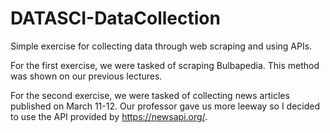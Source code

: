 # DATASCI-DataCollection

Simple exercise for collecting data through web scraping and using APIs.

For the first exercise, we were tasked of scraping Bulbapedia. This method was shown on our previous lectures.

For the second exercise, we were tasked of collecting news articles published on March 11-12. Our professor gave us more leeway so I decided to use the API provided by https://newsapi.org/.
